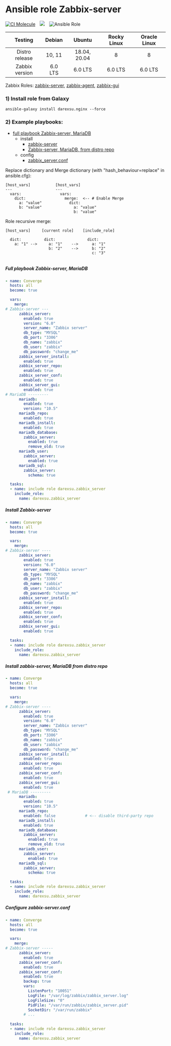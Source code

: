 # Ansible role Zabbix-server 

[![CI Molecule](https://github.com/darexsu/ansible-role-zabbix-server/actions/workflows/ci.yml/badge.svg)](https://github.com/darexsu/ansible-role-zabbix-server/actions/workflows/ci.yml)&emsp;![](https://img.shields.io/static/v1?label=idempotence&message=ok&color=success)&emsp;![Ansible Role](https://img.shields.io/ansible/role/d/57603?color=blue&label=downloads)

|  Testing         |  Debian            |  Ubuntu         |  Rocky Linux  | Oracle Linux |
| :--------------: | :----------------: | :-------------: | :-----------: | :----------: |
| Distro release   |  10, 11            | 18.04, 20.04    |       8       |      8       |
| Zabbix version   |  6.0 LTS           |   6.0 LTS       |    6.0 LTS    |  6.0 LTS     |             
                                          
Zabbix Roles: [zabbix-server](https://github.com/darexsu/ansible-role-zabbix-server/), [zabbix-agent](https://github.com/darexsu/ansible-role-zabbix-agent/), [zabbix-gui](https://github.com/darexsu/ansible-role-zabbix-gui/)                                          

### 1) Install role from Galaxy
```
ansible-galaxy install darexsu.nginx --force
```
### 2) Example playbooks: 
  
  - [full playbook Zabbix-server, MariaDB](#full-playbook-zabbix-server-mariadb)  
    - install
      - [zabbix-server](#install-zabbix-server)
      - [Zabbix-server, MariaDB, from distro repo](#install-zabbix-server-mariadb-from-distro-repo) 
    - config
      - [zabbix_server.conf](#configure-zabbix-serverconf)

Replace dictionary and Merge dictionary (with "hash_behaviour=replace" in ansible.cfg):
```
[host_vars]           [host_vars]
---                   ---
  vars:                 vars:
    dict:                 merge:  <-- # Enable Merge
      a: "value"            dict: 
      b: "value"              a: "value" 
                              b: "value"
```
Role recursive merge:
```
[host_vars]     [current role]    [include_role]
  
  dict:          dict:              dict:
    a: "1" -->     a: "1"    -->      a: "1"
                   b: "2"    -->      b: "2"
                                      c: "3"
    
```
##### Full playbook Zabbix-server, MariaDB
```yaml
- name: Converge
  hosts: all
  become: true

  vars:
    merge:
# Zabbix-server --- 
      zabbix_server:
        enabled: true
        version: "6.0"
        server_name: "Zabbix server"  
        db_type: "MYSQL"
        db_port: "3306"
        db_name: "zabbix"
        db_user: "zabbix"
        db_password: "change_me"
      zabbix_server_install:
        enabled: true
      zabbix_server_repo:
        enabled: true
      zabbix_server_conf:
        enabled: true
      zabbix_server_gui:
        enabled: true
# MariaDB ---------
      mariadb:
        enabled: true
        version: "10.5"
      mariadb_repo:
        enabled: true
      mariadb_install:
        enabled: true
      mariadb_database:
        zabbix_server:
          enabled: true
          remove_old: true
      mariadb_user:
        zabbix_server:
          enabled: true
      mariadb_sql:
        zabbix_server:
          schema: true

  tasks:
  - name: include role darexsu.zabbix_server
    include_role: 
      name: darexsu.zabbix_server

```

##### Install Zabbix-server

```yaml
- name: Converge
  hosts: all
  become: true

  vars:
    merge:
# Zabbix-server ----
      zabbix_server:
        enabled: true
        version: "6.0"
        server_name: "Zabbix server"  
        db_type: "MYSQL"
        db_port: "3306"
        db_name: "zabbix"
        db_user: "zabbix"
        db_password: "change_me"
      zabbix_server_install:
        enabled: true
      zabbix_server_repo:
        enabled: true
      zabbix_server_conf:
        enabled: true
      zabbix_server_gui:
        enabled: true

  tasks:
  - name: include role darexsu.zabbix_server
    include_role: 
      name: darexsu.zabbix_server

```
##### Install zabbix-server, MariaDB from distro repo
```yaml
- name: Converge
  hosts: all
  become: true

  vars:
    merge:
# Zabbix-server ----
      zabbix_server:
        enabled: true
        version: "6.0"
        server_name: "Zabbix server"  
        db_type: "MYSQL"
        db_port: "3306"
        db_name: "zabbix"
        db_user: "zabbix"
        db_password: "change_me"
      zabbix_server_install:
        enabled: true
      zabbix_server_repo:
        enabled: true
      zabbix_server_conf:
        enabled: true
      zabbix_server_gui:
        enabled: true
 # MariaDB ---------
      mariadb:
        enabled: true
        version: "10.5"
      mariadb_repo:
        enabled: false             # <-- disable third-party repo
      mariadb_install:
        enabled: true
      mariadb_database:
        zabbix_server:
          enabled: true
          remove_old: true
      mariadb_user:
        zabbix_server:
          enabled: true
      mariadb_sql:
        zabbix_server:
          schema: true

  tasks:
  - name: include role darexsu.zabbix_server
    include_role: 
      name: darexsu.zabbix_server

```
##### Configure zabbix-server.conf
```yaml
- name: Converge
  hosts: all
  become: true

  vars:
    merge:
# Zabbix-server -----
      zabbix_server:                   
        enabled: true
      zabbix_server_conf:
        enabled: true
      zabbix_server_conf:
        enabled: true
        backup: true
        vars:
          ListenPort: "10051"
          LogFile: "/var/log/zabbix/zabbix_server.log"
          LogFileSize: "0"
          PidFile: "/var/run/zabbix/zabbix_server.pid"
          SocketDir: "/var/run/zabbix"
        # ...
 
  tasks:
  - name: include role darexsu.zabbix_server
    include_role: 
      name: darexsu.zabbix_server

```